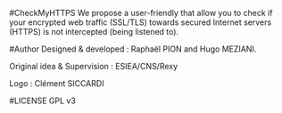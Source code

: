 #CheckMyHTTPS
We propose a user-friendly that allow you to check if your encrypted web traffic (SSL/TLS) towards secured Internet servers (HTTPS) is not intercepted (being listened to). 

#Author
Designed & developed : Raphaël PION and Hugo MEZIANI. 


Original idea & Supervision : ESIEA/CNS/Rexy


Logo : Clément SICCARDI

#LICENSE
GPL v3
